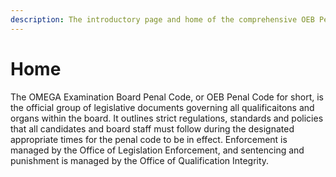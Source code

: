 ```yaml
---
description: The introductory page and home of the comprehensive OEB Penal Code.
---
```


# Home

The OMEGA Examination Board Penal Code, or OEB Penal Code for short, is the official group of legislative documents governing all qualificaitons and organs within the board. It outlines strict regulations, standards and policies that all candidates and board staff must follow during the designated appropriate times for the penal code to be in effect. Enforcement is managed by the Office of Legislation Enforcement, and sentencing and punishment is managed by the Office of Qualification Integrity.
